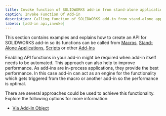 ```yaml
---
title: Invoke function of SOLIDWORKS add-in from stand-alone application or macro
caption: Invoke Function Of Add-in
description: Calling function of SOLIDWORKS add-in from stand-alone application or macro (enabling add-in custom API)
labels: [add-in api,invoke]
---
```

This section contains examples and explains how to create an API for SOLIDWORKS add-in so its functions can be called from [Macros](/solidworks-api/getting-started/macros/), [Stand-Alone Applications](/solidworks-api/getting-started/stand-alone/), [Scripts](/solidworks-api/getting-started/scripts/) or other [Add-Ins](/solidworks-api/getting-started/add-ins/)

Enabling API functions in your add-in might be required when add-in itself needs to be automated. This approach can also help to improve performance. As add-ins are in-process applications, they provide the best performance. In this case add-in can act as an engine for the functionality which gets triggered from the macro or another add-in so the performance is optimal.

There are several approaches could be used to achieve this functionality. Explore the following options for more information:

* [Via Add-In Object](via-add-in-object)